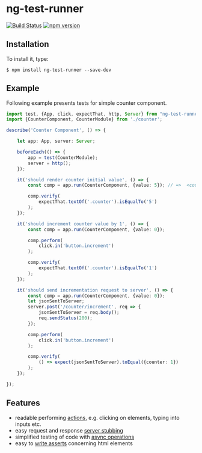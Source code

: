 # ng-test-runner
[![Build Status](https://travis-ci.org/Pragmatists/ng-test-runner.svg?branch=master)](https://travis-ci.org/Pragmatists/ng-test-runner)
[![npm version](https://badge.fury.io/js/ng-test-runner.svg)](https://badge.fury.io/js/ng-test-runner)

## Installation
To install it, type:

    $ npm install ng-test-runner --save-dev
    
## Example
Following example presents tests for simple counter component.

```typescript
import test, {App, click, expectThat, http, Server} from "ng-test-runner";
import {CounterComponent, CounterModule} from './counter';

describe('Counter Component', () => {

    let app: App, server: Server;

    beforeEach(() => {
        app = test(CounterModule);
        server = http();
    });

    it('should render counter initial value', () => {
        const comp = app.run(CounterComponent, {value: 5}); // =>  <counter [value]="5"></counter>

        comp.verify(
            expectThat.textOf('.counter').isEqualTo('5')
        );
    });

    it('should increment counter value by 1', () => {
        const comp = app.run(CounterComponent, {value: 0});

        comp.perform(
            click.in('button.increment')
        );

        comp.verify(
            expectThat.textOf('.counter').isEqualTo('1')
        );
    });

    it('should send incrementation request to server', () => {
        const comp = app.run(CounterComponent, {value: 0});
        let jsonSentToServer;
        server.post('/counter/increment', req => {
            jsonSentToServer = req.body();
            req.sendStatus(200);
        });

        comp.perform(
            click.in('button.increment')
        );

        comp.verify(
            () => expect(jsonSentToServer).toEqual({counter: 1})
        );
    });

});
```

## Features
* readable performing [actions](https://github.com/Pragmatists/ng-test-runner/wiki/Testing-DOM-interactions), e.g. clicking on elements, typing into inputs etc.
* easy request and response [server stubbing](https://github.com/Pragmatists/ng-test-runner/wiki/Testing-HTTP-interactions)
* simplified testing of code with [async operations](https://github.com/Pragmatists/ng-test-runner/wiki/Testing-HTTP-interactions#async-mode)
* easy to [write asserts](https://github.com/Pragmatists/ng-test-runner/wiki/Testing-DOM-interactions#assertions) concerning html elements
